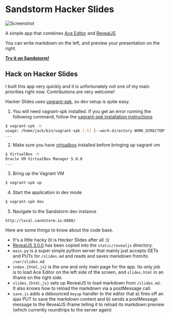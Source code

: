 # Sandstorm Hacker Slides

![Screenshot](https://cloud.githubusercontent.com/assets/1058938/6180867/9acdea84-b2df-11e4-8ae8-b01f2c4d7e1d.png)

A simple app that combines [Ace Editor](https://github.com/ajaxorg/ace/) and [RevealJS](https://github.com/hakimel/reveal.js)

You can write markdown on the left, and preview your presentation on the right.

**[Try it on Sandstorm!](https://demo.sandstorm.io/appdemo/7qvcjh7gk0rzdx1s3c8gufd288sesf6vvdt297756xcv4q8xxvhh)**

## Hack on Hacker Slides

I built this app very quickly and it is unfortunately not one of my main
priorities right now. Contributions are very welcome!

Hacker Slides uses [vagrant-spk](https://github.com/sandstorm-io/vagrant-spk), so dev setup is quite easy.

1. You will need vagrant-spk installed. If you get an error running the
following command, follow the [vagrant-spk installation
instructions](https://docs.sandstorm.io/en/latest/vagrant-spk/installation/)

  ```bash
  $ vagrant-spk -h
  usage: /home/jack/bin/vagrant-spk [-h] [--work-directory WORK_DIRECTORY]
  ...
  ```

2. Make sure you have [virtualbox](https://www.virtualbox.org/wiki/Downloads) installed before bringing up vagrant vm

  ```bash
  $ VirtualBox -h
  Oracle VM VirtualBox Manager 5.0.0
  ...
  ```

3. Bring up the Vagrant VM

  ```bash
  $ vagrant-spk up
  ```

4. Start the application in dev mode

  ```bash
  $ vagrant-spk dev
  ```

5. Navigate to the Sandstorm dev instance

  `http://local.sandstorm.io:6080/`

Here are some things to know about the code base.

* It's a little hacky (it is _Hacker_ Slides after all :))
* [RevealJS 3.0.0](https://github.com/hakimel/reveal.js/tree/3.0.0) has been
  copied into the `static/revealjs` directory.
* `main.py` is a super simple python server that mainly just accepts GETs and
  PUTs for `/slides.md` and reads and saves markdown from/to `/var/slides.md`
* `index.{html,js}` is the one and only main page for the app. Its only job is to
  load Ace Editor on the left side of the screen, and `slides.html` in an
  iframe on the right side.
* `slides.{html,js}` sets up RevealJS to load markdown from `/slides.md`. It
  also knows how to reload the markdown via a postMessage call.
* `save.js` adds a debounced `keyup` handler to the editor that a) fires off an
  ajax PUT to save the markdown content and b) sends a postMessage message to
  the RevealJS iframe telling it to reload its markdown preview (which
  currently roundtrips to the server again)
